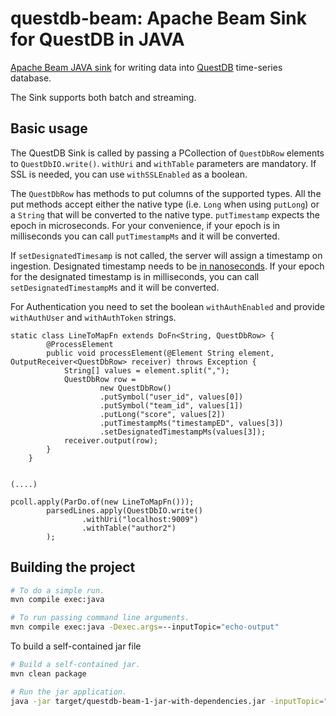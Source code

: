 # questdb-beam: Apache Beam Sink for QuestDB in JAVA

[Apache Beam JAVA sink](https://beam.apache.org/) for writing data into [QuestDB](https://questdb.io) time-series
database.

The Sink supports both batch and streaming.

## Basic usage

The QuestDB Sink is called by passing a PCollection of `QuestDbRow` elements to `QuestDbIO.write()`. `withUri` and 
`withTable` parameters are mandatory.  If SSL is needed, you can use `withSSLEnabled` as a boolean. 

The `QuestDbRow` has methods to put columns of the supported types. All the put methods accept either the native type 
(i.e. `Long` when using `putLong`) or a `String` that will be converted to the native type. `putTimestamp` expects 
the epoch in microseconds. For your convenience, if your epoch is in milliseconds you can call `putTimestampMs` and it
will be converted. 

If `setDesignatedTimesamp` is not called, the server will assign a timestamp on ingestion. Designated timestamp needs
to be [in nanoseconds](https://questdb.io/docs/reference/clients/java_ilp/). If your epoch for the designated timestamp
is in milliseconds, you can call `setDesignatedTimestampMs` and it will be converted.


For Authentication you need to set the boolean
 `withAuthEnabled` and provide `withAuthUser` and `withAuthToken` strings.

```
static class LineToMapFn extends DoFn<String, QuestDbRow> {
        @ProcessElement
        public void processElement(@Element String element, OutputReceiver<QuestDbRow> receiver) throws Exception {
            String[] values = element.split(",");
            QuestDbRow row =
                    new QuestDbRow()
                    .putSymbol("user_id", values[0])
                    .putSymbol("team_id", values[1])
                    .putLong("score", values[2])
                    .putTimestampMs("timestampED", values[3])
                    .setDesignatedTimestampMs(values[3]);
            receiver.output(row);
        }
    }
    

(....)
    
pcoll.apply(ParDo.of(new LineToMapFn()));
        parsedLines.apply(QuestDbIO.write()
                .withUri("localhost:9009")
                .withTable("author2")
        );
```

## Building the project

```sh
# To do a simple run.
mvn compile exec:java

# To run passing command line arguments.
mvn compile exec:java -Dexec.args=--inputTopic="echo-output"
```

To build a self-contained jar file

```sh
# Build a self-contained jar.
mvn clean package

# Run the jar application.
java -jar target/questdb-beam-1-jar-with-dependencies.jar -inputTopic="echo-output"
```


